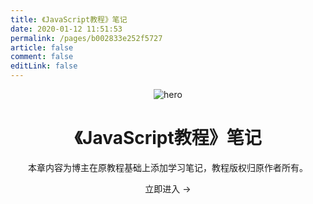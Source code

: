 ```yaml
---
title: 《JavaScript教程》笔记
date: 2020-01-12 11:51:53
permalink: /pages/b002833e252f5727
article: false
comment: false
editLink: false
---
```

<main aria-labelledby="main-title" class="home">
  <header class="hero">
    <img src="https://cdn.jsdelivr.net/gh/xugaoyi/image_store/blog/20200112120340.png" alt="hero">
    <h1 id="main-title">《JavaScript教程》笔记</h1>
    <p class="description">本章内容为博主在原教程基础上添加学习笔记，教程版权归原作者所有。</p>
    <p class="action">
      <router-link to="/pages/0796ba76b4b55368/" class="nav-link action-button">立即进入 →</router-link>
    </p>
  </header>
  <div class="custom content default"></div>
</main>

<script>
export default {
  mounted() {
    console.log(this)
  }
}
</script>